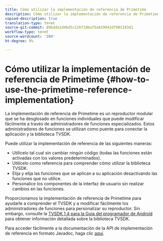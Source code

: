 ```yaml
---
title: Cómo utilizar la implementación de referencia de Primetime
description: Cómo utilizar la implementación de referencia de Primetime
copied-description: true
translation-type: tm+mt
source-git-commit: 89bdda1d4bd5c126f19ba75a819942df901183d1
workflow-type: tm+mt
source-wordcount: '204'
ht-degree: 0%

---
```



# Cómo utilizar la implementación de referencia de Primetime {#how-to-use-the-primetime-reference-implementation}

La implementación de referencia de Primetime es un reproductor modular que se ha desglosado en funciones individuales que puede modificar fácilmente a través de administradores de funciones especializados. Estos administradores de funciones se utilizan como puente para conectar la aplicación y la biblioteca TVSDK.

Puede utilizar la implementación de referencia de las siguientes maneras:

* Utilícelo tal cual sin cambiar ningún código (todas las funciones están activadas con los valores predeterminados).
* Utilícelo como referencia para comprender cómo utilizar la biblioteca TVSDK.
* Elija y elija las funciones que se aplican a su aplicación desactivando las funciones que no utilice.
* Personalice los componentes de la interfaz de usuario sin realizar cambios en las funciones.

Proporcionamos la implementación de referencia de Primetime para ayudarle a comprender el TVSDK y a modificar fácilmente los administradores de funciones para personalizar su reproductor. Sin embargo, consulte la [TVSDK 1.4 para la Guía del programador de Android](https://helpx.adobe.com/content/dam/help/en/primetime/programming-guides/psdk_android.pdf) para obtener información detallada sobre la biblioteca TVSDK.

Para acceder fácilmente a la documentación de la API de implementación de referencia en formato Javadoc, haga clic [aquí](https://help.adobe.com/en_US/primetime/api/reference_implementation/android/javadoc/index.html).
